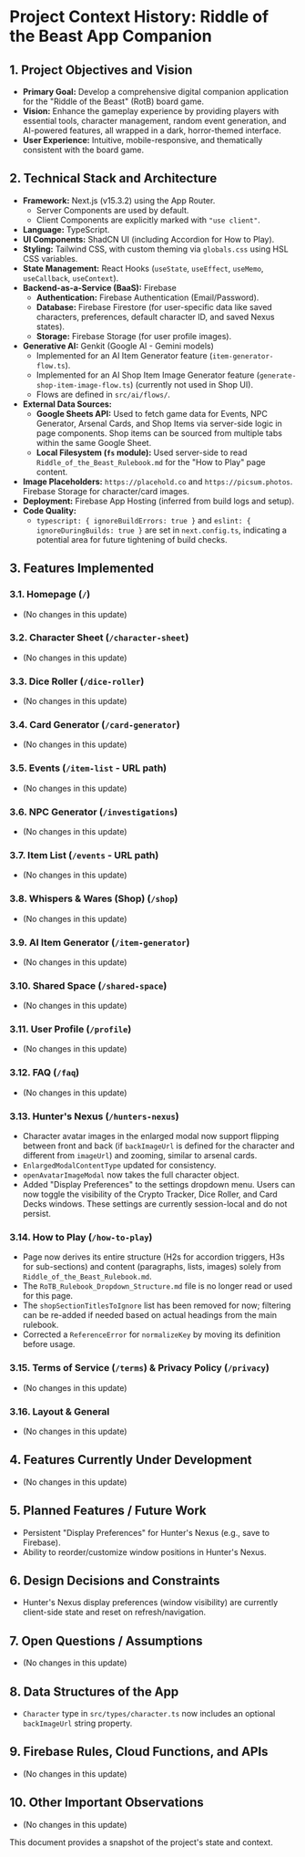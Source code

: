 
# Project Context History: Riddle of the Beast App Companion

## 1. Project Objectives and Vision
- **Primary Goal:** Develop a comprehensive digital companion application for the "Riddle of the Beast" (RotB) board game.
- **Vision:** Enhance the gameplay experience by providing players with essential tools, character management, random event generation, and AI-powered features, all wrapped in a dark, horror-themed interface.
- **User Experience:** Intuitive, mobile-responsive, and thematically consistent with the board game.

## 2. Technical Stack and Architecture
- **Framework:** Next.js (v15.3.2) using the App Router.
    - Server Components are used by default.
    - Client Components are explicitly marked with `"use client"`.
- **Language:** TypeScript.
- **UI Components:** ShadCN UI (including Accordion for How to Play).
- **Styling:** Tailwind CSS, with custom theming via `globals.css` using HSL CSS variables.
- **State Management:** React Hooks (`useState`, `useEffect`, `useMemo`, `useCallback`, `useContext`).
- **Backend-as-a-Service (BaaS):** Firebase
    - **Authentication:** Firebase Authentication (Email/Password).
    - **Database:** Firebase Firestore (for user-specific data like saved characters, preferences, default character ID, and saved Nexus states).
    - **Storage:** Firebase Storage (for user profile images).
- **Generative AI:** Genkit (Google AI - Gemini models)
    - Implemented for an AI Item Generator feature (`item-generator-flow.ts`).
    - Implemented for an AI Shop Item Image Generator feature (`generate-shop-item-image-flow.ts`) (currently not used in Shop UI).
    - Flows are defined in `src/ai/flows/`.
- **External Data Sources:**
    - **Google Sheets API:** Used to fetch game data for Events, NPC Generator, Arsenal Cards, and Shop Items via server-side logic in page components. Shop items can be sourced from multiple tabs within the same Google Sheet.
    - **Local Filesystem (`fs` module):** Used server-side to read `Riddle_of_the_Beast_Rulebook.md` for the "How to Play" page content.
- **Image Placeholders:** `https://placehold.co` and `https://picsum.photos`. Firebase Storage for character/card images.
- **Deployment:** Firebase App Hosting (inferred from build logs and setup).
- **Code Quality:**
    - `typescript: { ignoreBuildErrors: true }` and `eslint: { ignoreDuringBuilds: true }` are set in `next.config.ts`, indicating a potential area for future tightening of build checks.

## 3. Features Implemented

### 3.1. Homepage (`/`)
- (No changes in this update)

### 3.2. Character Sheet (`/character-sheet`)
- (No changes in this update)

### 3.3. Dice Roller (`/dice-roller`)
- (No changes in this update)

### 3.4. Card Generator (`/card-generator`)
- (No changes in this update)

### 3.5. Events (`/item-list` - URL path)
- (No changes in this update)

### 3.6. NPC Generator (`/investigations`)
- (No changes in this update)

### 3.7. Item List (`/events` - URL path)
- (No changes in this update)

### 3.8. Whispers & Wares (Shop) (`/shop`)
- (No changes in this update)

### 3.9. AI Item Generator (`/item-generator`)
- (No changes in this update)

### 3.10. Shared Space (`/shared-space`)
- (No changes in this update)

### 3.11. User Profile (`/profile`)
- (No changes in this update)

### 3.12. FAQ (`/faq`)
- (No changes in this update)

### 3.13. Hunter's Nexus (`/hunters-nexus`)
- Character avatar images in the enlarged modal now support flipping between front and back (if `backImageUrl` is defined for the character and different from `imageUrl`) and zooming, similar to arsenal cards.
- `EnlargedModalContentType` updated for consistency.
- `openAvatarImageModal` now takes the full character object.
- Added "Display Preferences" to the settings dropdown menu. Users can now toggle the visibility of the Crypto Tracker, Dice Roller, and Card Decks windows. These settings are currently session-local and do not persist.

### 3.14. How to Play (`/how-to-play`)
- Page now derives its entire structure (H2s for accordion triggers, H3s for sub-sections) and content (paragraphs, lists, images) solely from `Riddle_of_the_Beast_Rulebook.md`.
- The `RoTB_Rulebook_Dropdown_Structure.md` file is no longer read or used for this page.
- The `shopSectionTitlesToIgnore` list has been removed for now; filtering can be re-added if needed based on actual headings from the main rulebook.
- Corrected a `ReferenceError` for `normalizeKey` by moving its definition before usage.

### 3.15. Terms of Service (`/terms`) & Privacy Policy (`/privacy`)
- (No changes in this update)

### 3.16. Layout & General
- (No changes in this update)

## 4. Features Currently Under Development
- (No changes in this update)

## 5. Planned Features / Future Work
-   Persistent "Display Preferences" for Hunter's Nexus (e.g., save to Firebase).
-   Ability to reorder/customize window positions in Hunter's Nexus.

## 6. Design Decisions and Constraints
-   Hunter's Nexus display preferences (window visibility) are currently client-side state and reset on refresh/navigation.

## 7. Open Questions / Assumptions
- (No changes in this update)

## 8. Data Structures of the App
- `Character` type in `src/types/character.ts` now includes an optional `backImageUrl` string property.

## 9. Firebase Rules, Cloud Functions, and APIs
- (No changes in this update)

## 10. Other Important Observations
- (No changes in this update)

This document provides a snapshot of the project's state and context.
    

    



